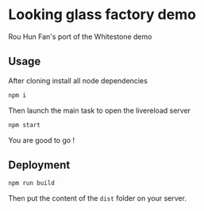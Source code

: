 Looking glass factory demo
===================

Rou Hun Fan's port of the Whitestone demo

## Usage
After cloning install all node dependencies
```bash
npm i
```

Then launch the main task to open the livereload server  
```bash
npm start
```

You are good to go !

## Deployment
```bash
npm run build
```
Then put the content of the `dist` folder on your server.
